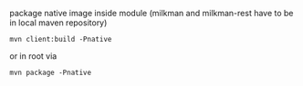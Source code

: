 ﻿package native image inside module (milkman and milkman-rest have to be in local maven repository)
 
```
mvn client:build -Pnative
```

or in root via

```
mvn package -Pnative
```